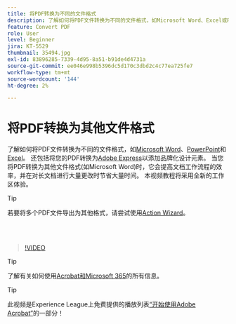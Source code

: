 ```yaml
---
title: 将PDF转换为不同的文件格式
description: 了解如何将PDF文件转换为不同的文件格式，如Microsoft Word、Excel或PowerPoint
feature: Convert PDF
role: User
level: Beginner
jira: KT-5529
thumbnail: 35494.jpg
exl-id: 83896285-7339-4d95-8a51-b91de4d4731a
source-git-commit: ee046e998b5396dc5d170c3dbd2c4c77ea725fe7
workflow-type: tm+mt
source-wordcount: '144'
ht-degree: 2%

---
```


# 将PDF转换为其他文件格式

了解如何将PDF文件转换为不同的文件格式，如[Microsoft Word](https://www.adobe.com/acrobat/online/pdf-to-word.html)、[PowerPoint](https://www.adobe.com/acrobat/online/pdf-to-ppt.html)和[Excel](https://www.adobe.com/acrobat/online/pdf-to-excel.html)。 还包括将您的PDF转换为[Adobe Express](https://express.adobe.com)以添加品牌化设计元素。 当您将PDF转换为其他文件格式(如Microsoft Word)时，它会提高文档工作流程的效率，并在对长文档进行大量更改时节省大量时间。 本视频教程将采用全新的工作区体验。

>[!TIP]
>
>若要将多个PDF文件导出为其他格式，请尝试使用[Action Wizard](../advanced-tasks/action.md)。

<br> 

>[!VIDEO](https://video.tv.adobe.com/v/35494?enablevpops&quality=12&learn=on&hidetitle=true)

>[!TIP]
>
>了解有关如何使用[Acrobat和Microsoft 365](../integrate/integrate-overview.md)的所有信息。

>[!TIP]
>
>此视频是Experience League上免费提供的播放列表[“开始使用Adobe Acrobat”](https://experienceleague.adobe.com/en/playlists/acrobat-get-started-business-users)的一部分！
